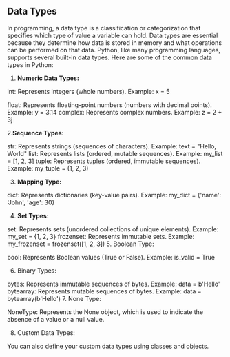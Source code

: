 ## Data Types
In programming, a data type is a classification or categorization that specifies which type of value a variable can hold. Data types are essential because they determine how data is stored in memory and what operations can be performed on that data. Python, like many programming languages, supports several built-in data types. Here are some of the common data types in Python:

1. **Numeric Data Types:**

int: Represents integers (whole numbers). Example: x = 5

float: Represents floating-point numbers (numbers with decimal points). Example: y = 3.14
complex: Represents complex numbers. Example: z = 2 + 3j

2.**Sequence Types:**

str: Represents strings (sequences of characters). Example: text = "Hello, World"
list: Represents lists (ordered, mutable sequences). Example: my_list = [1, 2, 3]
tuple: Represents tuples (ordered, immutable sequences). Example: my_tuple = (1, 2, 3)

3. **Mapping Type:**

dict: Represents dictionaries (key-value pairs). Example: my_dict = {'name': 'John', 'age': 30}

4. **Set Types:**

set: Represents sets (unordered collections of unique elements). Example: my_set = {1, 2, 3}
frozenset: Represents immutable sets. Example: my_frozenset = frozenset([1, 2, 3])
5. Boolean Type:

bool: Represents Boolean values (True or False). Example: is_valid = True

6. Binary Types:

bytes: Represents immutable sequences of bytes. Example: data = b'Hello'
bytearray: Represents mutable sequences of bytes. Example: data = bytearray(b'Hello')
7. None Type:

NoneType: Represents the None object, which is used to indicate the absence of a value or a null value.

8. Custom Data Types:

You can also define your custom data types using classes and objects.
